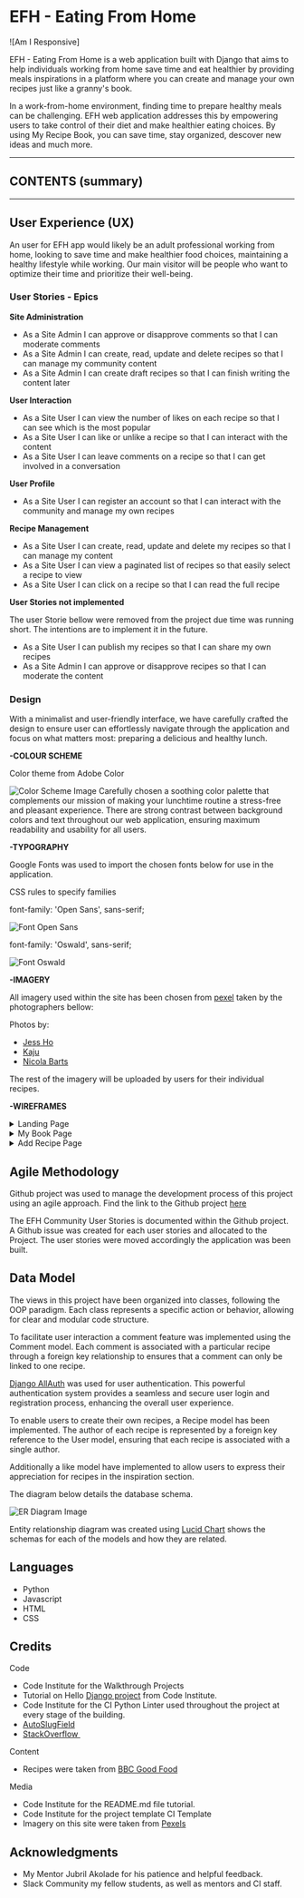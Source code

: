 # EFH - Eating From Home

![Am I Responsive]

EFH - Eating From Home is a web application built with Django that aims to help individuals working from home save time and eat healthier by providing meals inspirations in a platform where you can create and manage your own recipes just like a granny's book.

In a work-from-home environment, finding time to prepare healthy meals can be challenging. EFH web application addresses this by empowering users to take control of their diet and make healthier eating choices. By using My Recipe Book, you can save time, stay organized, descover new ideas and much more.

- - -

## CONTENTS (summary)

- - -

## User Experience (UX)

An user for EFH app would likely be an adult professional working from home, looking to save time and make healthier food choices, maintaining a healthy lifestyle while working. 
Our main visitor will be people who want to optimize their time and prioritize their well-being.

### User Stories - Epics
**Site Administration**
- As a Site Admin I can approve or disapprove comments so that I can moderate comments
- As a Site Admin I can create, read, update and delete recipes so that I can manage my community content 
- As a Site Admin I can create draft recipes so that I can finish writing the content later

**User Interaction**
- As a Site User I can view the number of likes on each recipe so that I can see which is the most popular
- As a Site User I can like or unlike a recipe so that I can interact with the content
- As a Site User I can leave comments on a recipe so that I can get involved in a conversation

**User Profile**
- As a Site User I can register an account so that I can interact with the community and manage my own recipes

**Recipe Management**
- As a Site User I can create, read, update and delete my recipes so that I can manage my content
- As a Site User I can view a paginated list of recipes so that easily select a recipe to view
- As a Site User I can click on a recipe so that I can read the full recipe

**User Stories not implemented**

The user Storie bellow were removed from the project due time was running short. The intentions are  to implement it in the future.
- As a Site User I can publish my recipes so that I can share my own recipes
- As a Site Admin I can approve or disapprove recipes so that I can moderate the content

### Design
With a minimalist and user-friendly interface, we have carefully crafted the design to ensure user can effortlessly navigate through the application and focus on what matters most: preparing a delicious and healthy lunch.

**-COLOUR SCHEME**

Color theme from Adobe Color

![Color Scheme Image](Docs/Readme_images/colour_palet.png)
 Carefully chosen a soothing color palette that complements our mission of making your lunchtime routine a stress-free and pleasant experience.
 There are strong contrast between background colors and text throughout our web application, ensuring maximum readability and usability for all users.
 
**-TYPOGRAPHY**
 
Google Fonts was used to import the chosen fonts below for use in the application.

CSS rules to specify families

font-family: 'Open Sans', sans-serif;

![Font Open Sans](Docs/Readme_images/font_open_san.png)

font-family: 'Oswald', sans-serif;

![Font Oswald](Docs/Readme_images/font_oswald.png)
        
**-IMAGERY**

All imagery used within the site has been chosen from [pexel](https://www.pexels.com) taken by the photographers bellow:

Photos by: 

- [Jess Ho](https://www.pexels.com/@jess-ho-51667983/)
- [Kaju](https://www.pexels.com/@kaju-102944731/)
- [Nicola Barts](https://www.pexels.com/@nicola-barts/)

The rest of the imagery will be uploaded by users for their individual recipes.

**-WIREFRAMES**

<details>
<summary>Landing Page</summary>

 ![Landing Page Frame](Docs/Readme_images/landing_page_wireframe.png))

</details>

<details>
<summary>My Book Page</summary>

 ![My Book Frame](Docs/Readme_images/my_book_wireframe.png)

</details>

<details>
<summary>Add Recipe Page</summary>

 ![Add Recipe Frame](Docs/Readme_images/add_recipe_wireframe.png)

</details>

## Agile Methodology

Github project was used to manage the development process of this project using an agile approach. 
Find the link to the Github project [here](https://github.com/users/Marcosmgs/projects/3/views/1) 

The  EFH Community User Stories is documented within the Github project. A Github issue was created for each user stories and allocated to the Project. 
The user stories were moved accordingly the application was been built.  

## Data Model

The views in this project have been organized into classes, following the OOP paradigm. 
Each class represents a specific action or behavior, allowing for clear and modular code structure.

To facilitate user interaction a comment feature was implemented using the Comment model. 
Each comment is associated with a particular recipe through a foreign key relationship to ensures that a comment can only be linked to one recipe.

[Django AllAuth](https://django-allauth.readthedocs.io/en/latest/) was used for user authentication. 
This powerful authentication system provides a seamless and secure user login and registration process, enhancing the overall user experience.

To enable users to create their own recipes, a Recipe model has been implemented. 
The author of each recipe is represented by a foreign key reference to the User model, ensuring that each recipe is associated with a single author.

Additionally a like model have implemented to allow users to express their appreciation for recipes in the inspiration section.

The diagram below details the database schema.

![ER Diagram Image](Docs/Readme_images/er_model_diagram.png)

Entity relationship diagram was created using [Lucid Chart](https://www.lucidchart.com/) shows the schemas for each of the models and how they are related.

## Languages

* Python
* Javascript
* HTML
* CSS

## Credits

Code
* Code Institute for the Walkthrough Projects
* Tutorial on Hello [Django project](https://github.com/Code-Institute-Solutions/Django3blog) from Code Institute.
* Code Institute for the CI Python Linter used throughout the project at every stage of the building.
*  [AutoSlugField](https://django-extensions.readthedocs.io/en/latest/field_extensions.html)
* [StackOverflow ](https://stackoverflow.com/)

Content
* Recipes were taken from [BBC Good Food](https://www.bbcgoodfood.com/)

Media
* Code Institute for the README.md file tutorial.
* Code Institute for the project template CI Template
* Imagery on this site were taken from [Pexels](https://www.pexels.com/)

## Acknowledgments

* My Mentor Jubril Akolade for his patience and helpful feedback.
* Slack Community my fellow students, as well as mentors and CI staff.


